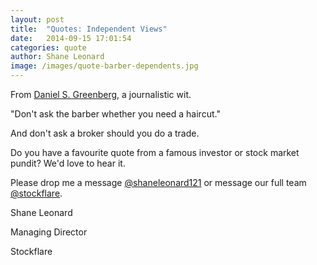 ```yaml
---
layout: post
title:  "Quotes: Independent Views"
date:   2014-09-15 17:01:54
categories: quote
author: Shane Leonard
image: /images/quote-barber-dependents.jpg
---
```


From [Daniel S. Greenberg](http://en.wikipedia.org/wiki/Daniel_S._Greenberg), a journalistic wit.

"Don't ask the barber whether you need a haircut."

And don't ask a broker should you do a trade.

Do you have a favourite quote from a famous investor or stock market pundit? We'd love to hear it.

Please drop me a message [@shaneleonard121](https://twitter.com/shaneleonard121) or message our full team [@stockflare](https://twitter.com/stockflare).

Shane Leonard

Managing Director

Stockflare
